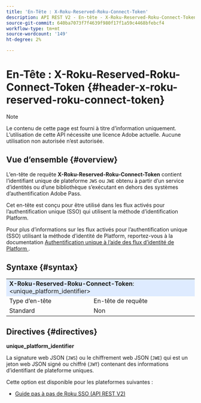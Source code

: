 ```yaml
---
title: 'En-Tête : X-Roku-Reserved-Roku-Connect-Token'
description: API REST V2 - En-tête - X-Roku-Reserved-Roku-Connect-Token
source-git-commit: 640ba7073f7f4639f980f17f1a59c4468bfebcf4
workflow-type: tm+mt
source-wordcount: '149'
ht-degree: 2%

---
```


# En-Tête : X-Roku-Reserved-Roku-Connect-Token {#header-x-roku-reserved-roku-connect-token}

>[!NOTE]
>
> Le contenu de cette page est fourni à titre d’information uniquement. L’utilisation de cette API nécessite une licence Adobe actuelle. Aucune utilisation non autorisée n’est autorisée.

## Vue d’ensemble {#overview}

L’en-tête de requête <b>X-Roku-Reserved-Roku-Connect-Token</b> contient l’identifiant unique de plateforme `JWS` ou `JWE` obtenu à partir d’un service d’identités ou d’une bibliothèque s’exécutant en dehors des systèmes d’authentification Adobe Pass.

Cet en-tête est conçu pour être utilisé dans les flux activés pour l’authentification unique (SSO) qui utilisent la méthode d’identification Platform.

Pour plus d’informations sur les flux activés pour l’authentification unique (SSO) utilisant la méthode d’identité de Platform, reportez-vous à la documentation [ Authentification unique à l’aide des flux d’identité de Platform ](../../flows/single-sign-on-access-flows/rest-api-v2-single-sign-on-platform-identity-flows.md).

## Syntaxe {#syntax}

<table style="table-layout:auto">
   <tr>
      <td style="background-color: #DEEBFF;" colspan="2"><b>X-Roku-Reserved-Roku-Connect-Token</b>: &lt;unique_platform_identifier&gt;</td>
   </tr>
   <tr>
      <td>Type d’en-tête</td>
      <td>En-tête de requête</td>
   </tr>
   <tr>
      <td>Standard</td>
      <td>Non</td>
   </tr>
</table>

## Directives {#directives}

<b>unique_platform_identifier</b>

La signature web JSON (`JWS`) ou le chiffrement web JSON (`JWE`) qui est un jeton web JSON signé ou chiffré (`JWT`) contenant des informations d’identifiant de plateforme uniques.

Cette option est disponible pour les plateformes suivantes :

* [Guide pas à pas de Roku SSO (API REST V2)](../../../../features-standard/sso-access/platform-sso/roku-single-sign-on/roku-sso-cookbook-rest-api-v2.md)
